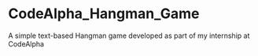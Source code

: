 # CodeAlpha_Hangman_Game
A simple text-based Hangman game developed as part of my internship at CodeAlpha
